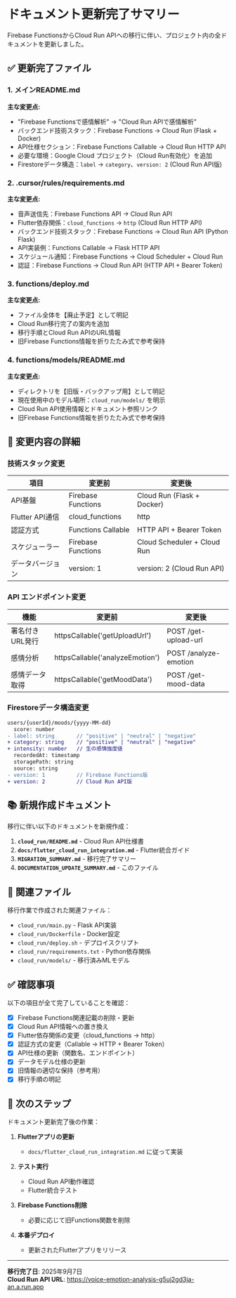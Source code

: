 # ドキュメント更新完了サマリー

Firebase FunctionsからCloud Run APIへの移行に伴い、プロジェクト内の全ドキュメントを更新しました。

## ✅ 更新完了ファイル

### 1. メインREADME.md
**主な変更点:**
- "Firebase Functionsで感情解析" → "Cloud Run APIで感情解析"
- バックエンド技術スタック：Firebase Functions → Cloud Run (Flask + Docker)
- API仕様セクション：Firebase Functions Callable → Cloud Run HTTP API
- 必要な環境：Google Cloud プロジェクト（Cloud Run有効化）を追加
- Firestoreデータ構造：`label` → `category`、`version: 2` (Cloud Run API版)

### 2. .cursor/rules/requirements.md
**主な変更点:**
- 音声送信先：Firebase Functions API → Cloud Run API
- Flutter依存関係：`cloud_functions` → `http` (Cloud Run HTTP API)
- バックエンド技術スタック：Firebase Functions → Cloud Run API (Python Flask)
- API実装例：Functions Callable → Flask HTTP API
- スケジュール通知：Firebase Functions → Cloud Scheduler + Cloud Run
- 認証：Firebase Functions → Cloud Run API (HTTP API + Bearer Token)

### 3. functions/deploy.md
**主な変更点:**
- ファイル全体を【廃止予定】として明記
- Cloud Run移行完了の案内を追加
- 移行手順とCloud Run APIのURL情報
- 旧Firebase Functions情報を折りたたみ式で参考保持

### 4. functions/models/README.md
**主な変更点:**
- ディレクトリを【旧版・バックアップ用】として明記
- 現在使用中のモデル場所：`cloud_run/models/` を明示
- Cloud Run API使用情報とドキュメント参照リンク
- 旧Firebase Functions情報を折りたたみ式で参考保持

## 🔄 変更内容の詳細

### 技術スタック変更
| 項目 | 変更前 | 変更後 |
|------|--------|--------|
| API基盤 | Firebase Functions | Cloud Run (Flask + Docker) |
| Flutter API通信 | cloud_functions | http |
| 認証方式 | Functions Callable | HTTP API + Bearer Token |
| スケジューラー | Firebase Functions | Cloud Scheduler + Cloud Run |
| データバージョン | version: 1 | version: 2 (Cloud Run API) |

### API エンドポイント変更
| 機能 | 変更前 | 変更後 |
|------|--------|--------|
| 署名付きURL発行 | httpsCallable('getUploadUrl') | POST /get-upload-url |
| 感情分析 | httpsCallable('analyzeEmotion') | POST /analyze-emotion |
| 感情データ取得 | httpsCallable('getMoodData') | POST /get-mood-data |

### Firestoreデータ構造変更
```diff
users/{userId}/moods/{yyyy-MM-dd}
  score: number
- label: string       // "positive" | "neutral" | "negative"
+ category: string    // "positive" | "neutral" | "negative"
+ intensity: number   // 生の感情強度値
  recordedAt: timestamp
  storagePath: string
  source: string
- version: 1          // Firebase Functions版
+ version: 2          // Cloud Run API版
```

## 📚 新規作成ドキュメント

移行に伴い以下のドキュメントを新規作成：

1. **`cloud_run/README.md`** - Cloud Run API仕様書
2. **`docs/flutter_cloud_run_integration.md`** - Flutter統合ガイド
3. **`MIGRATION_SUMMARY.md`** - 移行完了サマリー
4. **`DOCUMENTATION_UPDATE_SUMMARY.md`** - このファイル

## 🔗 関連ファイル

移行作業で作成された関連ファイル：
- `cloud_run/main.py` - Flask API実装
- `cloud_run/Dockerfile` - Docker設定
- `cloud_run/deploy.sh` - デプロイスクリプト
- `cloud_run/requirements.txt` - Python依存関係
- `cloud_run/models/` - 移行済みMLモデル

## ✅ 確認事項

以下の項目が全て完了していることを確認：

- [x] Firebase Functions関連記載の削除・更新
- [x] Cloud Run API情報への置き換え
- [x] Flutter依存関係の変更（cloud_functions → http）
- [x] 認証方式の変更（Callable → HTTP + Bearer Token）
- [x] API仕様の更新（関数名、エンドポイント）
- [x] データモデル仕様の更新
- [x] 旧情報の適切な保持（参考用）
- [x] 移行手順の明記

## 🎯 次のステップ

ドキュメント更新完了後の作業：

1. **Flutterアプリの更新**
   - `docs/flutter_cloud_run_integration.md` に従って実装

2. **テスト実行**
   - Cloud Run API動作確認
   - Flutter統合テスト

3. **Firebase Functions削除**
   - 必要に応じて旧Functions関数を削除

4. **本番デプロイ**
   - 更新されたFlutterアプリをリリース

---

**移行完了日**: 2025年9月7日  
**Cloud Run API URL**: https://voice-emotion-analysis-g5uj2gd3ja-an.a.run.app
